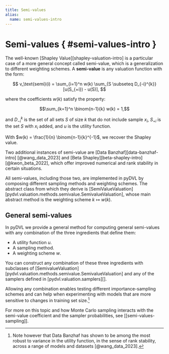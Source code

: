 ```yaml
---
title: Semi-values
alias:
  name: semi-values-intro
---
```


# Semi-values  { #semi-values-intro }

The well-known [Shapley Value][shapley-valuation-intro] is a particular case of a
more general concept called semi-value, which is a generalization to different
weighting schemes. A **semi-value** is any valuation function with the form:

$$
v_\text{semi}(i) = \sum_{i=1}^n w(k)
\sum_{S \subseteq D_{-i}^{k}} [u(S_{+i}) - u(S)],
$$

where the coefficients $w(k)$ satisfy the property:

$$\sum_{k=1}^n \binom{n-1}{k} w(k) = 1,$$

and $D_{-i}^{k}$ is the set of all sets $S$ of size $k$ that do not include
sample $x_i$, $S_{+i}$ is the set $S$ with $x_i$ added, and $u$ is the utility
function.

With $w(k) = \frac{1}{n} \binom{n-1}{k}^{-1}$, we recover the Shapley value.

Two additional instances of semi-value are [Data Banzhaf][data-banzhaf-intro]
[@wang_data_2023] and [Beta Shapley][beta-shapley-intro] [@kwon_beta_2022],
which offer improved numerical and rank stability in certain situations.

All semi-values, including those two, are implemented in pyDVL by composing
different sampling methods and weighting schemes. The abstract class from which
they derive is
[SemiValueValuation][pydvl.valuation.methods.semivalue.SemivalueValuation],
whose main abstract method is the weighting scheme $k \mapsto w(k)$.


## General semi-values

In pyDVL we provide a general method for computing general semi-values with any
combination of the three ingredients that define them:

- A utility function $u$.
- A sampling method.
- A weighting scheme $w$.

You can construct any combination of these three ingredients with subclasses of
[SemivalueValuation][pydvl.valuation.methods.semivalue.SemivalueValuation] and
any of the samplers defined in [pydvl.valuation.samplers][].

Allowing any combination enables testing different importance-sampling schemes
and can help when experimenting with models that are more sensitive to changes
in training set size.[^bzf-stability]

For more on this topic and how Monte Carlo sampling interacts with the
semi-value coefficient and the sampler probabilities, see [[semi-values-sampling]].


[^bzf-stability]: Note however that Data Banzhaf has shown to be among the most
    robust to variance in the utility function, in the sense of rank stability,
    across a range of models and datasets [@wang_data_2023].
